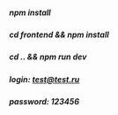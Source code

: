 ##### npm install
##### cd frontend && npm install
##### cd .. && npm run dev 
##### login: test@test.ru
##### password: 123456
